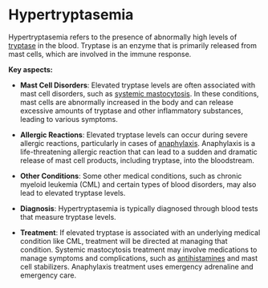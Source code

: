 # Hypertryptasemia

Hypertryptasemia refers to the presence of abnormally high levels of [tryptase](../tryptase/) in the blood. Tryptase is an enzyme that is primarily released from mast cells, which are involved in the immune response.

**Key aspects:**

* **Mast Cell Disorders**: Elevated tryptase levels are often associated with mast cell disorders, such as [systemic mastocytosis](../systemic-mastocytosis/). In these conditions, mast cells are abnormally increased in the body and can release excessive amounts of tryptase and other inflammatory substances, leading to various symptoms.

* **Allergic Reactions**: Elevated tryptase levels can occur during severe allergic reactions, particularly in cases of [anaphylaxis](../anaphylaxis/). Anaphylaxis is a life-threatening allergic reaction that can lead to a sudden and dramatic release of mast cell products, including tryptase, into the bloodstream.

* **Other Conditions**: Some other medical conditions, such as chronic myeloid leukemia (CML) and certain types of blood disorders, may also lead to elevated tryptase levels.

* **Diagnosis**: Hypertryptasemia is typically diagnosed through blood tests that measure tryptase levels.

* **Treatment**: If elevated tryptase is associated with an underlying medical condition like CML, treatment will be directed at managing that condition. Systemic mastocytosis treatment may involve medications to manage symptoms and complications, such as [antihistamines](../antihistamines/) and mast cell stabilizers. Anaphylaxis treatment uses emergency adrenaline and emergency care.